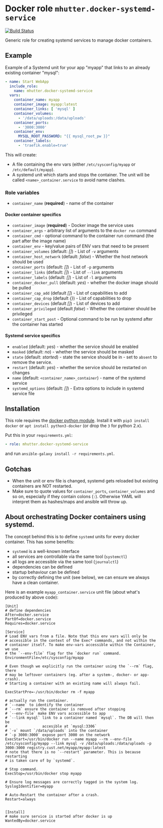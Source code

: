 # Docker role `mhutter.docker-systemd-service`
[![Build Status](https://travis-ci.com/mhutter/ansible-docker-systemd-service.svg?branch=master)](https://travis-ci.com/mhutter/ansible-docker-systemd-service)

Generic role for creating systemd services to manage docker containers.

## Example

Example of a Systemd unit for your app "myapp" that links to an already existing container "mysql":

```yaml
- name: Start WebApp
  include_role:
    name: mhutter.docker-systemd-service
  vars:
    container_name: myapp
    container_image: myapp:latest
    container_links: [ 'mysql' ]
    container_volumes:
      - '/data/uploads:/data/uploads'
    container_ports:
      - '3000:3000'
    container_env:
      MYSQL_ROOT_PASSWORD: "{{ mysql_root_pw }}"
    container_labels:
      - 'traefik.enable=true'
```

This will create:

* A file containing the env vars (either `/etc/sysconfig/myapp` or `/etc/default/myapp`).
* A systemd unit which starts and stops the container. The unit will be called
  `<name>_container.service` to avoid name clashes.

### Role variables

* `container_name` (**required**) - name of the container

#### Docker container specifics

* `container_image` (**required**) - Docker image the service uses
* `container_args` - arbitrary list of arguments to the `docker run` command
* `container_cmd` - optional command to the container run command (the part after the
  image name)
* `container_env` - key/value pairs of ENV vars that need to be present
* `container_volumes` (default: _[]_) - List of `-v` arguments
* `container_host_network` (default: _false_) - Whether the host network should be used
* `container_ports` (default: _[]_) - List of `-p` arguments
* `container_links` (default: _[]_) - List of `--link` arguments
* `container_labels` (default: _[]_) - List of `-l` arguments
* `container_docker_pull` (default: _yes_) - whether the docker image should be pulled
* `container_cap_add` (default _[]_) - List of capabilities to add
* `container_cap_drop` (default _{}_) - List of capabilities to drop
* `container_devices` (default _[]_) - List of devices to add
* `container_privileged` (default _false_) - Whether the container should be privileged
* `container_start_post` - Optional command to be run by systemd after the container has started

#### Systemd service specifics

* `enabled` (default: _yes_) - whether the service should be enabled
* `masked` (default: _no_) - whether the service should be masked
* `state` (default: _started_) - state the service should be in - set to
  `absent` to remove the service.
* `restart` (default: _yes_) - whether the service should be restarted on changes
* `name` (default: `<container_name>_container`) - name of the systemd service
* `systemd_options` (default: _[]_) - Extra options to include in systemd service file

## Installation

This role requires the [docker python module](https://pypi.org/project/docker/).
Install it with `pip3 install docker` or `apt install python3-docker`
(or drop the `3` for python 2.x).

Put this in your `requirements.yml`:

```yml
- role: mhutter.docker-systemd-service
```

and run `ansible-galaxy install -r requirements.yml`.


## Gotchas

* When the unit or env file is changed, systemd gets reloaded but existing
  containers are NOT restarted.
* Make sure to quote values for `container_ports`, `container_volumes` and so
  on, especially if they contain colons (`:`). Otherwise YAML will interpret
  them as hashes/maps and ansible will throw up.

## About orchestrating Docker containers using systemd.

The concept behind this is to define `systemd` units for every docker container.
This has some benefits:
- `systemd` is a well-known interface
- all services are controllable via the same tool (`systemctl`)
- all logs are accessible via the same tool (`journalctl`)
- dependencies can be defined
- startup behaviour can be defined
- by correctly defining the unit (see below), we can ensure we always have a clean container.

Here is an example `myapp_container.service` unit file (about what's produced
by above code):

    [Unit]
    # define dependencies
    After=docker.service
    PartOf=docker.service
    Requires=docker.service

    [Service]
    # Load ENV vars from a file. Note that this env vars will only be
    # accessible in the context of the Exec* commands, and not within the
    # container itself. To make env-vars accessible within the Container, we use
    # the `--env-file` flag for the `docker run` command.
    EnvironmentFile=/etc/sysconfig/myapp

    # Even though we explicitly run the container using the `--rm` flag, there
    # may be leftover containers (eg. after a system-, docker- or app-crash).
    # Starting a container with an existing name will always fail.

    ExecStartPre=-/usr/bin/docker rm -f myapp

    # actually run the container.
    # `--name` to identify the container
    # `--rm` ensure the container is removed after stopping
    # `--env-file` make ENV vars accessible to app
    # `--link mysql` link to a container named `mysql`. The DB will then be
    #                accesible at `mysql:3306`
    # `-v` mount `/data/uploads` into the container
    # `-p 3000:3000` expose port 3000 on the network
    ExecStart=/usr/bin/docker run --name myapp --rm --env-file /etc/sysconfig/myapp --link mysql -v /data/uploads:/data/uploads -p 3000:3000 registry.cust.net/myapp/myapp:latest
    # note that there is no `--restart` parameter. This is because restarting
    # is taken care of by `systemd`.

    # Stop command.
    ExecStop=/usr/bin/docker stop myapp

    # Ensure log messages are correctly tagged in the system log.
    SyslogIdentifier=myapp

    # Auto-Restart the container after a crash.
    Restart=always


    [Install]
    # make sure service is started after docker is up
    WantedBy=docker.service
